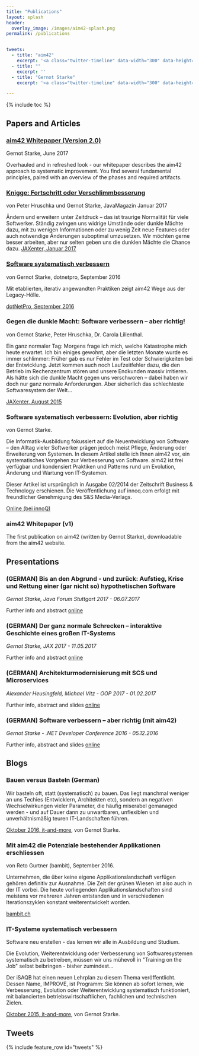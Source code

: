 ```yaml
---
title: "Publications"
layout: splash
header:
  overlay_image: /images/aim42-splash.png
permalink: /publications


tweets:
  - title: "aim42"
    excerpt: '<a class="twitter-timeline" data-width="300" data-height="1000" href="https://twitter.com/arc_improve42">Tweets by @arc_improve42</a> <script async src="//platform.twitter.com/widgets.js" charset="utf-8"></script>'
  - title: ""
    excerpt: ''
  - title: "Gernot Starke"
    excerpt: '<a class="twitter-timeline" data-width="300" data-height="1000" href="https://twitter.com/gernotstarke">Tweets by @gernotstarke</a> <script async src="//platform.twitter.com/widgets.js" charset="utf-8"></script>'

---
```


{% include toc %}

## Papers and Articles

### [aim42 Whitepaper (Version 2.0)](/assets/downloads/AIM42-Whitepaper-v2.0.pdf)
Gernot Starke, June 2017

Overhauled and in refreshed look - our whitepaper describes the aim42 approach to systematic improvement.
You find several fundamental principles, paired with an overview of the phases and required artifacts.



### [Knigge: Fortschritt oder Verschlimmbesserung](https://jaxenter.de/gegen-die-dunkle-macht-software-verbessern-aber-richtig-24164)
von Peter Hruschka und Gernot Starke, JavaMagazin Januar 2017

Ändern und erweitern unter Zeitdruck – das ist traurige Normalität für viele Softwerker. Ständig zwingen uns widrige Umstände oder dunkle Mächte dazu, mit zu wenigen Informationen oder zu wenig Zeit neue Features oder auch notwendige Änderungen suboptimal umzusetzen. Wir möchten gerne besser arbeiten, aber nur selten geben uns die dunklen Mächte die Chance dazu.
[JAXenter, Januar 2017](https://jaxenter.de/knigge-softwarearchitekten-fortschritt-verschlimmbesserung-51954)

### [Software systematisch verbessern](/assets/downloads/dnp0916_S032_036.pdf)
von Gernot Starke, dotnetpro, September 2016

Mit etablierten, iterativ angewandten Praktiken zeigt aim42 Wege aus der Legacy-Hölle.

[dotNetPro, September 2016](/assets/downloads/dnp0916_S032_036.pdf)

### Gegen die dunkle Macht: Software verbessern – aber richtig!
von Gernot Starke, Peter Hruschka, Dr. Carola Lilienthal.

Ein ganz normaler Tag: Morgens frage ich mich, welche Katastrophe mich heute erwartet. Ich bin einiges gewohnt, aber die letzten Monate wurde es immer schlimmer: Früher gab es nur Fehler im Test oder Schwierigkeiten bei der Entwicklung. Jetzt kommen auch noch Laufzeitfehler dazu, die den Betrieb im Rechenzentrum stören und unsere Endkunden massiv irritieren. Als hätte sich die dunkle Macht gegen uns verschworen – dabei haben wir doch nur ganz normale Anforderungen. Aber sicherlich das schlechteste Softwaresystem der Welt...

[JAXenter, August 2015](https://jaxenter.de/gegen-die-dunkle-macht-software-verbessern-aber-richtig-24164)


### Software systematisch verbessern: Evolution, aber richtig
von Gernot Starke.

Die Informatik-Ausbildung fokussiert auf die Neuentwicklung von Software – den Alltag vieler Softwerker prägen jedoch meist Pflege, Änderung oder Erweiterung von Systemen. In diesem Artikel stelle ich Ihnen aim42 vor, ein systematisches Vorgehen zur Verbesserung von Software. aim42 ist frei verfügbar und kondensiert Praktiken und Patterns rund um Evolution, Änderung und Wartung von IT-Systemen.

Dieser Artikel ist ursprünglich in Ausgabe 02/2014 der Zeitschrift Business & Technology erschienen. Die Veröffentlichung auf innoq.com erfolgt mit freundlicher Genehmigung des S&S Media-Verlags.

[Online (bei innoQ)](https://www.innoq.com/de/articles/2014/07/software-systematisch-verbessern/)


### aim42 Whitepaper (v1)
The first publication on aim42 (written by Gernot Starke),
downloadable from the aim42 website.


## Presentations

### (GERMAN) Bis an den Abgrund - und zurück: Aufstieg, Krise und Rettung einer (gar nicht so) hypothetischen Software
_Gernot Starke, Java Forum Stuttgart 2017 - 06.07.2017_

Further info and abstract [online](https://www.innoq.com/de/talks/2017/07/bis-an-den-abgrund/)

### (GERMAN) Der ganz normale Schrecken – interaktive Geschichte eines großen IT-Systems
_Gernot Starke, JAX 2017 - 11.05.2017_

Further info and abstract [online](https://www.innoq.com/de/talks/2017/05/der-ganz-normale-schrecken-jax-2017/)

### (GERMAN) Architekturmodernisierung mit SCS und Microservices
_Alexander Heusingfeld, Michael Vitz - OOP 2017 - 01.02.2017_

Further info, abstract and slides [online](https://www.innoq.com/en/talks/2017/02/scs-microservices-modernization-oop2017/)

### (GERMAN) Software verbessern – aber richtig (mit aim42)
_Gernot Starke - .NET Developer Conference 2016 - 05.12.2016_

Further info, abstract and slides [online](https://www.innoq.com/en/talks/2016/12/aim42-software-verbessern/)


## Blogs


### Bauen versus Basteln (German)

Wir basteln oft, statt (systematisch) zu bauen. Das liegt manchmal weniger an uns Techies (Entwicklern, Architekten etc), sondern an negativen Wechselwirkungen vieler Parameter, die häufig miserabel gemanaged werden - und auf Dauer dann zu unwartbaren, unflexiblen und unverhältnismäßig teuren IT-Landschaften führen.

[Oktober 2016, it-and-more](http://it-and-more.blogspot.de/2016/10/bauen-versus-basteln.html),
von Gernot Starke.

### Mit aim42 die Potenziale bestehender Applikationen erschliessen
von Reto Gurtner (bambit), September 2016.

Unternehmen, die über keine eigene Applikationslandschaft verfügen gehören definitiv zur Ausnahme. Die Zeit der grünen Wiesen ist also auch in der IT vorbei. Die heute vorliegenden Applikationslandschaften sind meistens vor mehreren Jahren entstanden und in verschiedenen Iterationszyklen konstant weiterentwickelt worden.

[bambit.ch](https://bambit.ch/blog/aim42-potenziale-bestehender-applikationen-erschliessen)

### IT-Systeme systematisch verbessern
Software neu erstellen - das lernen wir alle in Ausbildung und Studium.

Die Evolution, Weiterentwicklung oder Verbesserung von Softwaresystemen systematisch zu betreiben, müssen wir uns mühevoll in "Training on the Job" selbst beibringen - bisher zumindest...

Der iSAQB hat einen neuen Lehrplan zu diesem Thema veröffentlicht. Dessen Name, IMPROVE, ist Programm: Sie können ab sofort lernen, wie Verbesserung, Evolution oder Weiterentwicklung systematisch funktioniert, mit balancierten betriebswirtschaftlichen, fachlichen und technischen Zielen.

[Oktober 2015, it-and-more](http://it-and-more.blogspot.de/2015/03/it-systeme-systematisch-verbessern.html), von Gernot Starke.

## Tweets

{% include feature_row id="tweets" %}
